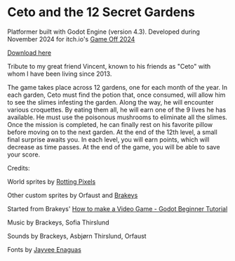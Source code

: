 # Ceto and the 12 Secret Gardens
Platformer built with Godot Engine (version 4.3).
Developed during November 2024 for itch.io's [Game Off 2024](https://itch.io/jam/game-off-2024)

[Download here](https://orfaust.itch.io/ceto-12-gardens)

Tribute to my great friend Vincent, known to his friends as "Ceto" with whom I have been living since 2013.

The game takes place across 12 gardens, one for each month of the year.
In each garden, Ceto must find the potion that, once consumed, will allow him to see the slimes infesting the garden. Along the way, he will encounter various croquettes. By eating them all, he will earn one of the 9 lives he has available.
He must use the poisonous mushrooms to eliminate all the slimes. Once the mission is completed, he can finally rest on his favorite pillow before moving on to the next garden.
At the end of the 12th level, a small final surprise awaits you.
In each level, you will earn points, which will decrease as time passes. At the end of the game, you will be able to save your score.

Credits:

World sprites by [Rotting Pixels](https://rottingpixels.itch.io/four-seasons-platformer-tileset-16x16free)

Other custom sprites by Orfaust and [Brakeys](https://brackeysgames.itch.io/brackeys-platformer-bundle)

Started from Brakeys' [How to make a Video Game - Godot Beginner Tutorial](https://www.youtube.com/watch?v=LOhfqjmasi0)

Music by Brackeys, Sofia Thirslund

Sounds by Brackeys, Asbjørn Thirslund, Orfaust

Fonts by [Jayvee Enaguas](https://www.dafont.com/pixel-operator.font)
